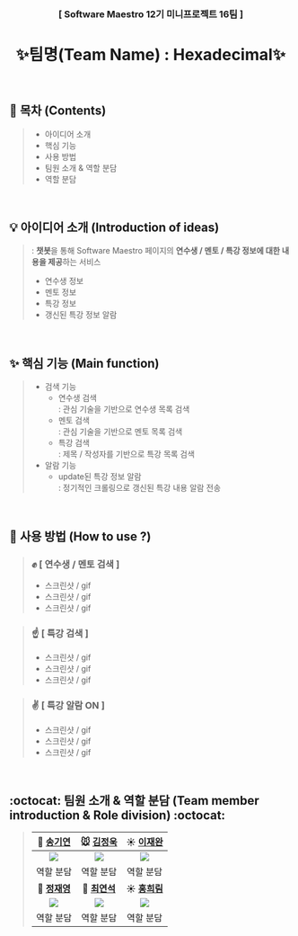 <h3 align="center"> [ Software Maestro 12기 미니프로젝트 16팀 ] </h3>

<h1 align="center" font> <b>✨팀명(Team Name) : Hexadecimal✨</b> </h1>

<Br/>

## <b> :pushpin: 목차 (Contents) </b>

> - 아이디어 소개
> - 핵심 기능
> - 사용 방법
> - 팀원 소개 & 역할 분담
> - 역할 분담

<br>

## <b> 💡 아이디어 소개 (Introduction of ideas) </b>

> : <b>챗봇</b>을 통해 Software Maestro 페이지의 <b>연수생 / 멘토 / 특강 정보에 대한 내용을 제공</b>하는 서비스 <br>
> * 연수생 정보
> * 멘토 정보
> * 특강 정보
> * 갱신된 특강 정보 알람 

<br>

## <b> ✨ 핵심 기능 (Main function) </b>

> - 검색 기능
>   - 연수생 검색 <br>
>     : 관심 기술을 기반으로 연수생 목록 검색
>   - 멘토 검색 <br>
>     : 관심 기술을 기반으로 멘토 목록 검색
>   - 특강 검색 <br>
>     : 제목 / 작성자를 기반으로 특강 목록 검색
> - 알람 기능
>   - update된 특강 정보 알람 <br>
>     : 정기적인 크롤링으로 갱신된 특강 내용 알람 전송

<br>

## <b> 🤔 사용 방법 (How to use ?)</b>

> ### :fist: [ 연수생 / 멘토 검색 ]
>
> - 스크린샷 / gif
> - 스크린샷 / gif
> - 스크린샷 / gif

> ### :point_up: [ 특강 검색 ]
>
> - 스크린샷 / gif
> - 스크린샷 / gif
> - 스크린샷 / gif

> ### :v: [ 특강 알람 ON ]
>
> - 스크린샷 / gif
> - 스크린샷 / gif
> - 스크린샷 / gif

<br>

## <b> :octocat: 팀원 소개 & 역할 분담 (Team member introduction & Role division) :octocat: </b>

> |                                 **🎩 [송기연](https://github.com/Songkiyeon)**                                  |                                **:mouse: [김정욱](https://github.com/neity16)**                                 |                                 **☀️ [이재완](https://github.com/zwan2)**                                 |
> | :----------------------------------------------------------------------------------------------------------: | :----------------------------------------------------------------------------------------------------------: | :-----------------------------------------------------------------------------------------------------------: |
> | <img src="https://images.velog.io/images/neity16/post/2661704f-5ba9-4923-aa8c-1f156175db30/%E1%84%89%E1%85%A9%E1%86%BC%E1%84%80%E1%85%B5%E1%84%8B%E1%85%A7%E1%86%AB.jpg" flex="1"/> | <img src="https://images.velog.io/images/neity16/post/af33e647-c2e6-489f-a989-78c18ff55f85/IMG_6604.jpg" flex="1"/> | <img src="https://images.velog.io/images/neity16/post/64477f32-5f3c-49ba-bf7e-961190300987/%E1%84%8B%E1%85%B5%E1%84%8C%E1%85%A2%E1%84%8B%E1%85%AA%E1%86%AB.jpg" flex="1"/> |
> |                                                  역할 분담                                                   |                                                  역할 분담                                                   |                                                   역할 분담                                                   |
> |                                 **🎩 [정재영](https://github.com/J-jaeyoung)**                                  |                                **🐧 [최연석](https://github.com/enixjm)**                                 |                                 **☀️ [홍희림](https://github.com/Henry-Hong)**                                 |
> | <img src="https://images.velog.io/images/neity16/post/af33e647-c2e6-489f-a989-78c18ff55f85/IMG_6604.jpg" flex="1"/> | <img src="https://images.velog.io/images/neity16/post/af33e647-c2e6-489f-a989-78c18ff55f85/IMG_6604.jpg" flex="1"/> | <img src="https://images.velog.io/images/neity16/post/a8950fcd-3cdc-49b4-ab8a-e25364ad9ba1/%E1%84%92%E1%85%A9%E1%86%BC%E1%84%92%E1%85%B4%E1%84%85%E1%85%B5%E1%86%B7.jpg" flex="1"/> |
> |                                                  역할 분담                                                   |                                                  역할 분담                                                   |                                                   역할 분담                                                   |
